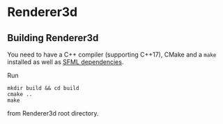 # Renderer3d

## Building Renderer3d
You need to have a C++ compiler (supporting C++17), CMake and a `make` installed
as well as [SFML dependencies](https://www.sfml-dev.org/tutorials/2.5/compile-with-cmake.php#installing-dependencies).

Run
```
mkdir build && cd build
cmake ..
make
```
from Renderer3d root directory.